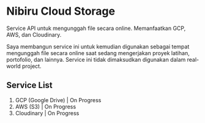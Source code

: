 # Nibiru Cloud Storage

Service API untuk mengunggah file secara online. Memanfaatkan GCP, AWS, dan Cloudinary.

Saya membangun service ini untuk kemudian digunakan sebagai tempat mengunggah file secara online saat sedang mengerjakan proyek latihan, portofolio, dan lainnya. Service ini tidak dimaksudkan digunakan dalam real-world project.

## Service List

1. GCP (Google Drive) | On Progress
2. AWS (S3) | On Progress
3. Cloudinary | On Progress
